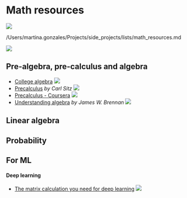 # Math resources

![](https://img.shields.io/badge/-book-violet.svg)

/Users/martina.gonzales/Projects/side_projects/lists/math_resources.md

![](https://img.shields.io/badge/-tutorial-blue.svg)

## Pre-algebra, pre-calculus and algebra
- [College algebra](https://www.mathsisfun.com/algebra/index-college.html) ![](https://img.shields.io/badge/-tutorial-blue.svg)
- [Precalculus](http://stitz-zeager.com/szprecalculus07042013.pdf) _by Carl Sitz_ ![](https://img.shields.io/badge/-book-violet.svg)
- [Precalculus - Coursera](https://www.coursera.org/learn/pre-calculus/) ![](https://img.shields.io/badge/-course-grey.svg)
- [Understanding algebra](http://www.jamesbrennan.org/algebra/) _by James W. Brennan_ ![](https://img.shields.io/badge/-book-violet.svg)

## Linear algebra


## Probability


## For ML

#### Deep learning
- [The matrix calculation you need for deep learning](https://explained.ai/matrix-calculus/index.html) ![](https://img.shields.io/badge/-tutorial-blue.svg)
